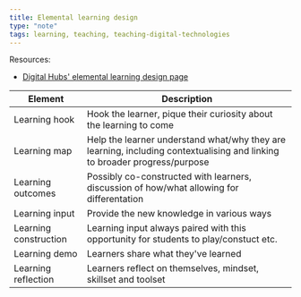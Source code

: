```yaml
---
title: Elemental learning design
type: "note"
tags: learning, teaching, teaching-digital-technologies
---
```




Resources:

- [Digital Hubs' elemental learning design page](https://www.digitaltechnologieshub.edu.au/teach-and-assess/effective-pedagogies/learning-design/)

| Element | Description |
| --- | --- |
| Learning hook | Hook the learner, pique their curiosity about the learning to come|
| Learning map | Help the learner understand what/why they are learning, including contextualising and linking to broader progress/purpose |
| Learning outcomes | Possibly co-constructed with learners, discussion of how/what allowing for differentation |
| Learning input | Provide the new knowledge in various ways |
| Learning construction | Learning input always paired with this opportunity for students to play/constuct etc. |
| Learning demo | Learners share what they've learned |
| Learning reflection | Learners reflect on themselves, mindset, skillset and toolset |


